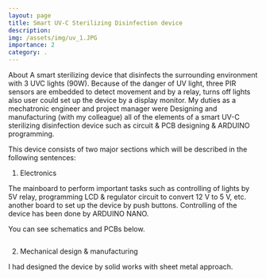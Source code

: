 ```yaml
---
layout: page
title: Smart UV-C Sterilizing Disinfection device 
description: 
img: /assets/img/uv_1.JPG
importance: 2
category: .
---
```


About
A smart sterilizing device that disinfects the surrounding environment with 3 UVC lights (90W). Because of the danger of UV light, three PIR sensors are embedded to detect movement and by a relay, turns off lights also user could set up the device by a display monitor. 
My duties as a mechatronic engineer and project manager were Designing and manufacturing (with my colleague) all of the elements of a smart UV-C sterilizing disinfection device such as circuit & PCB designing & ARDUINO programming.

This device consists of two major sections which will be described in the following sentences:

1) Electronics 

The mainboard to perform important tasks such as controlling of lights by 5V relay, programming LCD & regulator circuit to convert 12 V to 5 V, etc. another board to set up the device by push buttons.
Controlling of the device has been done by ARDUINO NANO.

You can see schematics and PCBs below.
</div>
<div class="row">
    <div class="col-sm mt-3 mt-md-0">
        <img class="img-fluid rounded z-depth-1" src="{{ '/assets/img/uv_2.JPG' | relative_url }}" alt="" title="example image"/>
    </div>
</div>
<!--     ---
    layout: page
    title: project
    description: a project with a background image
    img: /assets/img/12.jpg
    --- -->

<div class="row">
    <div class="col-sm mt-3 mt-md-0">
        <img class="img-fluid rounded z-depth-1" src="{{ '/assets/img/uv_3.JPG' | relative_url }}" alt="" title="example image"/>
    </div>
    <div class="col-sm mt-3 mt-md-0">
        <img class="img-fluid rounded z-depth-1" src="{{ '/assets/img/uv_4.JPG' | relative_url }}" alt="" title="example image"/>
    </div>
     <div class="col-sm mt-3 mt-md-0">
        <img class="img-fluid rounded z-depth-1" src="{{ '/assets/img/uv_5.JPG' | relative_url }}" alt="" title="example image"/>
    </div> 
</div>
<div class="row">
    <div class="col-sm mt-3 mt-md-0">
        <img class="img-fluid rounded z-depth-1" src="{{ '/assets/img/uv_6.JPG' | relative_url }}" alt="" title="example image"/>
    </div>
    <div class="col-sm mt-3 mt-md-0">
        <img class="img-fluid rounded z-depth-1" src="{{ '/assets/img/uv_7.JPG' | relative_url }}" alt="" title="example image"/>
    </div>
     <div class="col-sm mt-3 mt-md-0">
        <img class="img-fluid rounded z-depth-1" src="{{ '/assets/img/uv_8.JPG' | relative_url }}" alt="" title="example image"/>
    </div> 
</div>
<!-- <div class="caption">
    Caption photos easily. On the left, a road goes through a tunnel. Middle, leaves artistically fall in a hipster photoshoot. Right, in another hipster photoshoot, a lumberjack grasps a handful of pine needles.
</div> -->


2)	Mechanical design & manufacturing 

I had designed the device by solid works with sheet metal approach.
<div class="row">
    <div class="col-sm mt-3 mt-md-0">
        <img class="img-fluid rounded z-depth-1" src="{{ '/assets/img/uv_9.JPG' | relative_url }}" alt="" title="example image"/>
    </div>
    <div class="col-sm mt-3 mt-md-0">
        <img class="img-fluid rounded z-depth-1" src="{{ '/assets/img/uv_10.JPG' | relative_url }}" alt="" title="example image"/>
    </div>
      
</div>



</div>
<div class="row">
    <div class="col-sm mt-3 mt-md-0">
        <img class="img-fluid rounded z-depth-1" src="{{ '/assets/img/uv_11.JPG' | relative_url }}" alt="" title="example image"/>
    </div>
</div>
</div>
<div class="row">
    <div class="col-sm mt-3 mt-md-0">
        <img class="img-fluid rounded z-depth-1" src="{{ '/assets/img/uv_12.JPG' | relative_url }}" alt="" title="example image"/>
    </div>
</div>
<div class="row">
    <div class="col-sm mt-3 mt-md-0">
        <img class="img-fluid rounded z-depth-1" src="{{ '/assets/img/uv_1.JPG' | relative_url }}" alt="" title="example image"/>
    </div>
</div>
